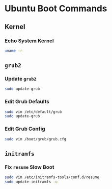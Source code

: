 # Ubuntu Boot Commands

## Kernel

### Echo System Kernel
```bash
uname -r
```

## `grub2`

### Update `grub2`
```bash
sudo update-grub
```

### Edit Grub Defaults
```bash
sudo vim /etc/default/grub
sudo update-grub
```

### Edit Grub Config
```bash
sudo vim /boot/grub/grub.cfg
```

## `initramfs`

### Fix `resume` Slow Boot
```bash
sudo vim /etc/initramfs-tools/conf.d/resume
sudo update-initramfs -u
```

